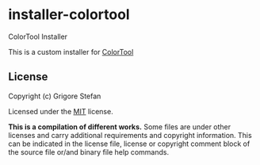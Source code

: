 # installer-colortool
ColorTool Installer

This is a custom installer for [ColorTool](https://github.com/microsoft/terminal/releases/tag/1904.29002)

## License

Copyright (c) Grigore Stefan

Licensed under the [MIT](LICENSE) license.

**This is a compilation of different works.**
Some files are under other licenses and carry additional requirements and copyright information.
This can be indicated in the license file, license or copyright comment block of the source file or/and binary file help commands.

